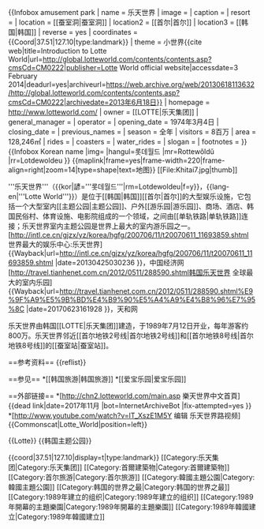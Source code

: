 {{Infobox amusement park
| name            = 乐天世界
| image           =
| caption         = 
| resort          = 
| location        =  [[蚕室洞|蚕室洞]]
| location2       = [[首尔|首尔]]
| location3       = [[韩国|韩国]]
| reverse         = yes
| coordinates     = {{Coord|37.51|127.10|type:landmark}}
| theme           = 小世界<ref name="about">{{cite web|title=Introduction to Lotte World|url=http://global.lotteworld.com/contents/contents.asp?cmsCd=CM0222|publisher=Lotte World official website|accessdate=3 February 2014|deadurl=yes|archiveurl=https://web.archive.org/web/20130618113632/http://global.lotteworld.com/contents/contents.asp?cmsCd=CM0222|archivedate=2013年6月18日}}</ref>
| homepage        = http://www.lotteworld.com/
| owner           = [[LOTTE|乐天集团]]
| general_manager = 
| operator        = 
| opening_date    = 1974年3月4日
| closing_date    = 
| previous_names  = 
| season          = 全年
| visitors        = 8百万<ref name="about" />
| area            = 128,246㎡
| rides           = 
| coasters        = 
| water_rides     = 
| slogan          = 
| footnotes       = 
}}
{{Infobox Korean name
|img=
|hangul=롯데월드
|mr=Rottewŏldŭ
|rr=Lotdewoldeu
}}
{{maplink|frame=yes|frame-width=220|frame-align=right|zoom=14|type=shape|text=地图}}
[[File:Khitai7.jpg|thumb]]

'''乐天世界'''（{{kor|諺='''롯데월드'''|rm=Lotdewoldeu|f=y}}，{{lang-en|'''Lotte World'''}}）是位于[[韩国|韩国]][[首尔|首尔]]的大型娱乐设施，它包括一个大型室内[[主题公园|主题公园]]、户外[[游乐园|游乐园]]、商场、酒店、韩国民俗村、体育设施、电影院组成的一个领域，之间由[[单轨铁路|单轨铁路]]连接；乐天世界室内主题公园是世界上最大的室内游乐园之一。<ref>[http://intl.ce.cn/gjzx/yz/korea/hgfg/200706/11/t20070611_11693859.shtml 世界最大的娱乐中心:乐天世界] {{Wayback|url=http://intl.ce.cn/gjzx/yz/korea/hgfg/200706/11/t20070611_11693859.shtml |date=20130425030236 }}，中国经济网</ref><ref>[http://travel.tianhenet.com.cn/2012/0511/288590.shtml韩国乐天世界 全球最大的室内乐园] {{Wayback|url=http://travel.tianhenet.com.cn/2012/0511/288590.shtml%E9%9F%A9%E5%9B%BD%E4%B9%90%E5%A4%A9%E4%B8%96%E7%95%8C |date=20170623161928 }}，天和网</ref>

乐天世界由韩国[[LOTTE|乐天集团]]建造，于1989年7月12日开业，每年游客约800万。乐天世界邻近[[首尔地铁2号线|首尔地铁2号线]]和[[首尔地铁8号线|首尔地铁8号线]]的[[蚕室站|蚕室站]]。

==参考资料==
{{reflist}}

==参见==
*[[韩国旅游|韩国旅游]]
*[[爱宝乐园|爱宝乐园]]

==外部链接==
*[http://chn2.lotteworld.com/main.asp 樂天世界中文首頁]{{dead link|date=2017年11月 |bot=InternetArchiveBot |fix-attempted=yes }}
*[http://www.youtube.com/watch?v=lT_XszE1M5Y 编辑 乐天世界路视频]
{{Commonscat|Lotte_World|position=left}}

{{Lotte}}
{{韩国主题公园}}

{{coord|37.51|127.10|display=t|type:landmark}}
[[Category:乐天集团|Category:乐天集团]]
[[Category:首爾建築物|Category:首爾建築物]]
[[Category:首尔旅游|Category:首尔旅游]]
[[Category:韓國主題公園|Category:韓國主題公園]]
[[Category:韩国的世界之最|Category:韩国的世界之最]]
[[Category:1989年建立的组织|Category:1989年建立的组织]]
[[Category:1989年開幕的主題樂園|Category:1989年開幕的主題樂園]]
[[Category:1989年韓國建立|Category:1989年韓國建立]]